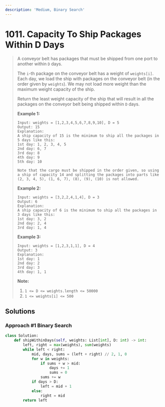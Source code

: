 ```yaml
---
description: 'Medium, Binary Search'
---
```


# 1011. Capacity To Ship Packages Within D Days

> A conveyor belt has packages that must be shipped from one port to another within `D` days.
>
> The `i`-th package on the conveyor belt has a weight of `weights[i]`.  Each day, we load the ship with packages on the conveyor belt \(in the order given by `weights`\). We may not load more weight than the maximum weight capacity of the ship.
>
> Return the least weight capacity of the ship that will result in all the packages on the conveyor belt being shipped within `D` days.
>
> **Example 1:**
>
> ```text
> Input: weights = [1,2,3,4,5,6,7,8,9,10], D = 5
> Output: 15
> Explanation: 
> A ship capacity of 15 is the minimum to ship all the packages in 5 days like this:
> 1st day: 1, 2, 3, 4, 5
> 2nd day: 6, 7
> 3rd day: 8
> 4th day: 9
> 5th day: 10
>
> Note that the cargo must be shipped in the order given, so using a ship of capacity 14 and splitting the packages into parts like (2, 3, 4, 5), (1, 6, 7), (8), (9), (10) is not allowed. 
> ```
>
> **Example 2:**
>
> ```text
> Input: weights = [3,2,2,4,1,4], D = 3
> Output: 6
> Explanation: 
> A ship capacity of 6 is the minimum to ship all the packages in 3 days like this:
> 1st day: 3, 2
> 2nd day: 2, 4
> 3rd day: 1, 4
> ```
>
> **Example 3:**
>
> ```text
> Input: weights = [1,2,3,1,1], D = 4
> Output: 3
> Explanation: 
> 1st day: 1
> 2nd day: 2
> 3rd day: 3
> 4th day: 1, 1
> ```
>
> **Note:**
>
> 1. `1 <= D <= weights.length <= 50000`
> 2. `1 <= weights[i] <= 500`

## Solutions

### Approach \#1 Binary Search

```python
class Solution:
    def shipWithinDays(self, weights: List[int], D: int) -> int:
        left, right = max(weights), sum(weights)
        while left < right:
            mid, days, sums = (left + right) // 2, 1, 0
            for w in weights:
                if sums + w > mid:
                    days += 1
                    sums = 0
                sums += w
            if days > D:
                left = mid + 1
            else:
                right = mid
        return left
```

